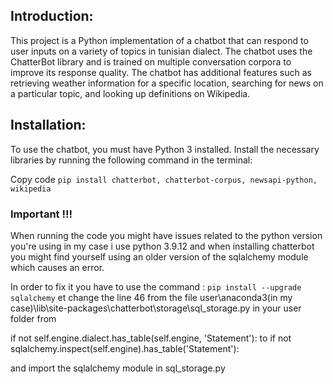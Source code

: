 
## Introduction:
This project is a Python implementation of a chatbot that can respond to user inputs on a variety of topics in tunisian dialect. The chatbot uses the ChatterBot library and is trained on multiple conversation corpora to improve its response quality. The chatbot has additional features such as retrieving weather information for a specific location, searching for news on a particular topic, and looking up definitions on Wikipedia.

## Installation:
To use the chatbot, you must have Python 3 installed. Install the necessary libraries by running the following command in the terminal:

Copy code
``` pip install chatterbot, chatterbot-corpus, newsapi-python, wikipedia ```

### Important !!!
When running the code you might have issues related to the python version you're using 
in my case i use python 3.9.12 and when installing chatterbot you might find yourself using an older version of the sqlalchemy module which causes an error.

In order to fix it you have to use the command : ```pip install --upgrade sqlalchemy```
et change the line 46 from  the file user\anaconda3(in my case)\lib\site-packages\chatterbot\storage\sql_storage.py in your user folder
from 

if not self.engine.dialect.has_table(self.engine, 'Statement'):
 to 
if not sqlalchemy.inspect(self.engine).has_table('Statement'):
 
 and import the sqlalchemy module in sql_storage.py
